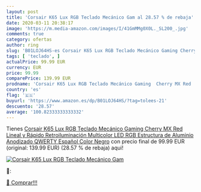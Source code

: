 ```yaml
---
layout: post
title: 'Corsair K65 Lux RGB Teclado Mecánico Gam al 28.57 % de rebaja'
date: 2020-03-11 20:38:17
image: 'https://m.media-amazon.com/images/I/41GmMMg0X0L._SL200_.jpg'
comments: true
category: ofertas
author: ring
slug: 'B01LOJ64HS-es Corsair K65 Lux RGB Teclado Mecánico Gaming Cherry MX Red...'
tags: [ 'teclado', ]
actualPrice: 99.99 EUR
currency: EUR
price: 99.99
comparePrice: 139.99 EUR
prodname: 'Corsair K65 Lux RGB Teclado Mecánico Gaming  Cherry MX Red  Lineal y Rápido  Retroiluminación Multicolor LED RGB  Estructura de Aluminio Anodizado  QWERTY Español  Color Negro'
country: 'es'
flag: '🇪🇸'
buyurl: 'https://www.amazon.es/dp/B01LOJ64HS/?tag=tolees-21'
descuento: '28.57'
average: '100.82333333333332'
---
```


Tienes [Corsair K65 Lux RGB Teclado Mecánico Gaming  Cherry MX Red  Lineal y Rápido  Retroiluminación Multicolor LED RGB  Estructura de Aluminio Anodizado  QWERTY Español  Color Negro](https://www.amazon.es/dp/B01LOJ64HS/?tag=tolees-21) con precio final de  99.99 EUR (original: 139.99 EUR) (28.57 %  de rebaja) aqui!

[![Corsair K65 Lux RGB Teclado Mecánico Gam](https://m.media-amazon.com/images/I/41GmMMg0X0L._SL200_.jpg)](https://www.amazon.es/dp/B01LOJ64HS/?tag=tolees-21)

🔎:


[🛒 Comprar!!!](https://www.amazon.es/dp/B01LOJ64HS/?tag=tolees-21)

